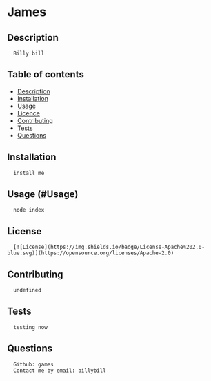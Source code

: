 
# James
       
## Description <div id='Description'>
      Billy bill

## Table of contents

- [Description](#Description)
- [Installation](#Installation)
- [Usage](#Usage)
- [Licence](#License)
- [Contributing](#Contributing)
- [Tests](#Tests)
- [Questions](#Questions) 
    
      
## Installation  <div id='Installation'>
      install me
      
## Usage (#Usage) <div id='Usage'>
      node index
      
## License <div id='License'>
      [![License](https://img.shields.io/badge/License-Apache%202.0-blue.svg)](https://opensource.org/licenses/Apache-2.0)
      
## Contributing <div id='Contributing'>
      undefined
      
## Tests <div id='Tests'>
      testing now
      
## Questions <div id='Questions'>
      Github: games
      Contact me by email: billybill
  